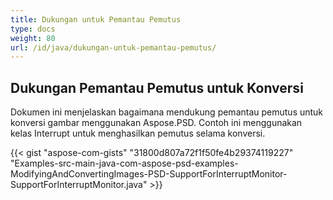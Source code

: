 ```yaml
---
title: Dukungan untuk Pemantau Pemutus
type: docs
weight: 80
url: /id/java/dukungan-untuk-pemantau-pemutus/
---
```


## **Dukungan Pemantau Pemutus untuk Konversi**
Dokumen ini menjelaskan bagaimana mendukung pemantau pemutus untuk konversi gambar menggunakan Aspose.PSD. Contoh ini menggunakan kelas Interrupt untuk menghasilkan pemutus selama konversi.



{{< gist "aspose-com-gists" "31800d807a72f1f50fe4b29374119227" "Examples-src-main-java-com-aspose-psd-examples-ModifyingAndConvertingImages-PSD-SupportForInterruptMonitor-SupportForInterruptMonitor.java" >}}
